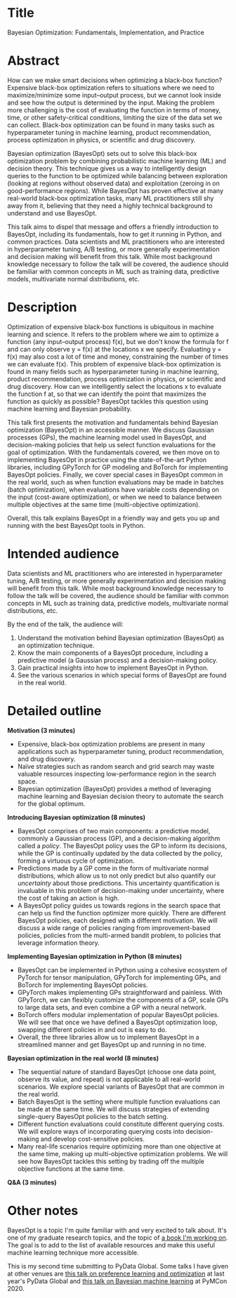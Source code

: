 # Title

Bayesian Optimization: Fundamentals, Implementation, and Practice

# Abstract

How can we make smart decisions when optimizing a black-box function?
Expensive black-box optimization refers to situations where we need to maximize/minimize some input–output process, but we cannot look inside and see how the output is determined by the input.
Making the problem more challenging is the cost of evaluating the function in terms of money, time, or other safety-critical conditions, limiting the size of the data set we can collect.
Black-box optimization can be found in many tasks such as hyperparameter tuning in machine learning, product recommendation, process optimization in physics, or scientific and drug discovery.

Bayesian optimization (BayesOpt) sets out to solve this black-box optimization problem by combining probabilistic machine learning (ML) and decision theory.
This technique gives us a way to intelligently design queries to the function to be optimized while balancing between exploration (looking at regions without observed data) and exploitation (zeroing in on good-performance regions).
While BayesOpt has proven effective at many real-world black-box optimization tasks, many ML practitioners still shy away from it, believing that they need a highly technical background to understand and use BayesOpt.

This talk aims to dispel that message and offers a friendly introduction to BayesOpt, including its fundamentals, how to get it running in Python, and common practices.
Data scientists and ML practitioners who are interested in hyperparameter tuning, A/B testing, or more generally experimentation and decision making will benefit from this talk.
While most background knowledge necessary to follow the talk will be covered, the audience should be familiar with common concepts in ML such as training data, predictive models, multivariate normal distributions, etc.

# Description

Optimization of expensive black-box functions is ubiquitous in machine learning and science.
It refers to the problem where we aim to optimize a function (any input–output process) f(x), but we don't know the formula for f and can only observe y = f(x) at the locations x we specify.
Evaluating y = f(x) may also cost a lot of time and money, constraining the number of times we can evaluate f(x).
This problem of expensive black-box optimization is found in many fields such as hyperparameter tuning in machine learning, product recommendation, process optimization in physics, or scientific and drug discovery.
How can we intelligently select the locations x to evaluate the function f at, so that we can identify the point that maximizes the function as quickly as possible?
BayesOpt tackles this question using machine learning and Bayesian probability.

This talk first presents the motivation and fundamentals behind Bayesian optimization (BayesOpt) in an accessible manner.
We discuss Gaussian processes (GPs), the machine learning model used in BayesOpt, and decision-making policies that help us select function evaluations for the goal of optimization.
With the fundamentals covered, we then move on to implementing BayesOpt in practice using the state-of-the-art Python libraries, including GPyTorch for GP modeling and BoTorch for implementing BayesOpt policies.
Finally, we cover special cases in BayesOpt common in the real world, such as when function evaluations may be made in batches (batch optimization), when evaluations have variable costs depending on the input (cost-aware optimization), or when we need to balance between multiple objectives at the same time (multi-objective optimization).

Overall, this talk explains BayesOpt in a friendly way and gets you up and running with the best BayesOpt tools in Python.

# Intended audience

Data scientists and ML practitioners who are interested in hyperparameter tuning, A/B testing, or more generally experimentation and decision making will benefit from this talk.
While most background knowledge necessary to follow the talk will be covered, the audience should be familiar with common concepts in ML such as training data, predictive models, multivariate normal distributions, etc.

By the end of the talk, the audience will:
1. Understand the motivation behind Bayesian optimization (BayesOpt) as an optimization technique.
2. Know the main components of a BayesOpt procedure, including a predictive model (a Gaussian process) and a decision-making policy.
3. Gain practical insights into how to implement BayesOpt in Python.
4. See the various scenarios in which special forms of BayesOpt are found in the real world.

# Detailed outline

**Motivation (3 minutes)**
- Expensive, black-box optimization problems are present in many applications such as hyperparameter tuning, product recommendation, and drug discovery.
- Naïve strategies such as random search and grid search may waste valuable resources inspecting low-performance region in the search space.
- Bayesian optimization (BayesOpt) provides a method of leveraging machine learning and Bayesian decision theory to automate the search for the global optimum.

**Introducing Bayesian optimization (8 minutes)**
- BayesOpt comprises of two main components: a predictive model, commonly a Gaussian process (GP), and a decision-making algorithm called a _policy_.
The BayesOpt policy uses the GP to inform its decisions, while the GP is continually updated by the data collected by the policy, forming a virtuous cycle of optimization.
- Predictions made by a GP come in the form of multivariate normal distributions, which allow us to not only predict but also quantify our _uncertainty_ about those predictions.
This uncertainty quantification is invaluable in this problem of decision-making under uncertainty, where the cost of taking an action is high.
- A BayesOpt policy guides us towards regions in the search space that can help us find the function optimizer more quickly.
There are different BayesOpt policies, each designed with a different motivation.
We will discuss a wide range of policies ranging from improvement-based policies, policies from the multi-armed bandit problem, to policies that leverage information theory.

**Implementing Bayesian optimization in Python (8 minutes)**
- BayesOpt can be implemented in Python using a cohesive ecosystem of PyTorch for tensor manipulation, GPyTorch for implementing GPs, and BoTorch for implementing BayesOpt policies.
- GPyTorch makes implementing GPs straightforward and painless.
With GPyTorch, we can flexibly customize the components of a GP, scale GPs to large data sets, and even combine a GP with a neural network.
- BoTorch offers modular implementation of popular BayesOpt policies.
We will see that once we have defined a BayesOpt optimization loop, swapping different policies in and out is easy to do.
- Overall, the three libraries allow us to implement BayesOpt in a streamlined manner and get BayesOpt up and running in no time.

**Bayesian optimization in the real world (8 minutes)**
- The sequential nature of standard BayesOpt (choose one data point, observe its value, and repeat) is not applicable to all real-world scenarios.
We explore special variants of BayesOpt that are common in the real world.
- Batch BayesOpt is the setting where multiple function evaluations can be made at the same time.
We will discuss strategies of extending single-query BayesOpt policies to the batch setting.
- Different function evaluations could constitute different querying costs.
We will explore ways of incorporating querying costs into decision-making and develop cost-sensitive policies.
- Many real-life scenarios require optimizing more than one objective at the same time, making up multi-objective optimization problems.
We will see how BayesOpt tackles this setting by trading off the multiple objective functions at the same time.

**Q&A (3 minutes)**

# Other notes

BayesOpt is a topic I'm quite familiar with and very excited to talk about.
It's one of my graduate research topics, and the topic of [a book I'm working on](https://www.manning.com/books/bayesian-optimization-in-action).
The goal is to add to the list of available resources and make this useful machine learning technique more accessible.

This is my second time submitting to PyData Global.
Some talks I have given at other venues are [this talk on preference learning and optimization](https://pydata.org/global2021/schedule/presentation/133/making-the-perfect-cup-of-joe-active-preference-learning-and-optimization-under-uncertainty/) at last year's PyData Global and [this talk on Bayesian machine learning](https://discourse.pymc.io/t/bayesian-machine-learning-a-pymc-centric-introduction-by-quan-nguyen/5985) at PyMCon 2020.
